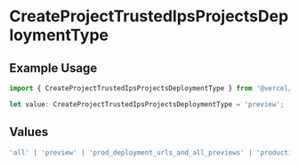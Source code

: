 # CreateProjectTrustedIpsProjectsDeploymentType

## Example Usage

```typescript
import { CreateProjectTrustedIpsProjectsDeploymentType } from '@vercel/client/models/operations';

let value: CreateProjectTrustedIpsProjectsDeploymentType = 'preview';
```

## Values

```typescript
'all' | 'preview' | 'prod_deployment_urls_and_all_previews' | 'production';
```
